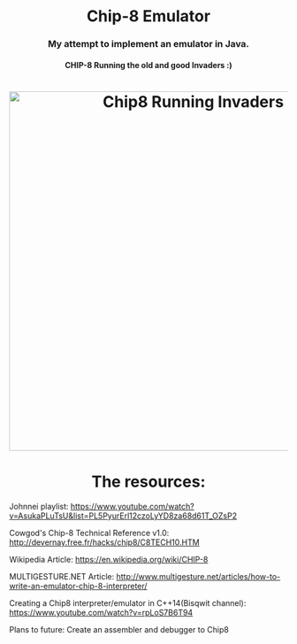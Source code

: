 <h1 align = "center">Chip-8 Emulator</h1>
<h3 align = "center">My attempt to implement an emulator in Java.</h3>
<h4 align = "center">CHIP-8 Running the old and good Invaders :)</h4> 

<h1 align="center"><img title="Chip8 Running Invaders" src="https://i.imgur.com/gHGcTHH.png" width="650px"></h1>
<h1 align="center">The resources:</h1>

Johnnei playlist:
https://www.youtube.com/watch?v=AsukaPLuTsU&list=PL5PyurErl12czoLyYD8za68d61T_OZsP2

Cowgod's Chip-8 Technical Reference v1.0: 
http://devernay.free.fr/hacks/chip8/C8TECH10.HTM

Wikipedia Article:
https://en.wikipedia.org/wiki/CHIP-8

MULTIGESTURE.NET Article:
http://www.multigesture.net/articles/how-to-write-an-emulator-chip-8-interpreter/

Creating a Chip8 interpreter/emulator in C++14(Bisqwit channel): 
https://www.youtube.com/watch?v=rpLoS7B6T94

Plans to future:
Create an assembler and debugger to Chip8
